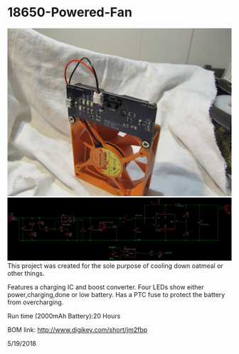 # 18650-Powered-Fan
![18650 Fan](https://raw.githubusercontent.com/chrissavage2300/18650-Powered-Fan/master/IMG_0572.JPG)
![schematic](https://raw.githubusercontent.com/chrissavage2300/18650-Powered-Fan/master/Schematic.png)
This project was created for the sole purpose of cooling down oatmeal or other things.

Features a charging IC and boost converter. Four LEDs show either power,charging,done or low battery. Has a PTC fuse to protect
the battery from overcharging. 

Run time (2000mAh Battery):20 Hours

BOM link: http://www.digikey.com/short/jm2fbp



5/19/2018
